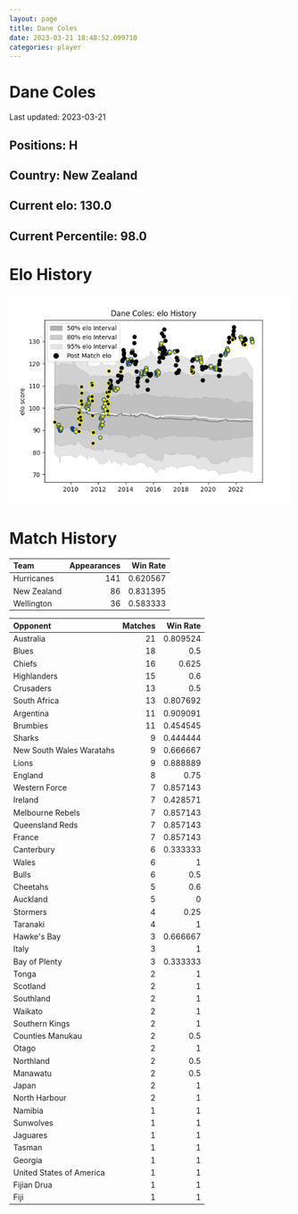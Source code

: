 ```yaml
---  
layout: page  
title: Dane Coles  
date: 2023-03-21 18:48:52.099710  
categories: player  
---
```

# Dane Coles


Last updated: 2023-03-21
## Positions: H

## Country: New Zealand

## Current elo: 130.0

## Current Percentile: 98.0

# Elo History


![elo history](history_DaneColes.png)
# Match History


| Team        |   Appearances |   Win Rate |
|:------------|--------------:|-----------:|
| Hurricanes  |           141 |   0.620567 |
| New Zealand |            86 |   0.831395 |
| Wellington  |            36 |   0.583333 |

| Opponent                 |   Matches |   Win Rate |
|:-------------------------|----------:|-----------:|
| Australia                |        21 |   0.809524 |
| Blues                    |        18 |   0.5      |
| Chiefs                   |        16 |   0.625    |
| Highlanders              |        15 |   0.6      |
| Crusaders                |        13 |   0.5      |
| South Africa             |        13 |   0.807692 |
| Argentina                |        11 |   0.909091 |
| Brumbies                 |        11 |   0.454545 |
| Sharks                   |         9 |   0.444444 |
| New South Wales Waratahs |         9 |   0.666667 |
| Lions                    |         9 |   0.888889 |
| England                  |         8 |   0.75     |
| Western Force            |         7 |   0.857143 |
| Ireland                  |         7 |   0.428571 |
| Melbourne Rebels         |         7 |   0.857143 |
| Queensland Reds          |         7 |   0.857143 |
| France                   |         7 |   0.857143 |
| Canterbury               |         6 |   0.333333 |
| Wales                    |         6 |   1        |
| Bulls                    |         6 |   0.5      |
| Cheetahs                 |         5 |   0.6      |
| Auckland                 |         5 |   0        |
| Stormers                 |         4 |   0.25     |
| Taranaki                 |         4 |   1        |
| Hawke's Bay              |         3 |   0.666667 |
| Italy                    |         3 |   1        |
| Bay of Plenty            |         3 |   0.333333 |
| Tonga                    |         2 |   1        |
| Scotland                 |         2 |   1        |
| Southland                |         2 |   1        |
| Waikato                  |         2 |   1        |
| Southern Kings           |         2 |   1        |
| Counties Manukau         |         2 |   0.5      |
| Otago                    |         2 |   1        |
| Northland                |         2 |   0.5      |
| Manawatu                 |         2 |   0.5      |
| Japan                    |         2 |   1        |
| North Harbour            |         2 |   1        |
| Namibia                  |         1 |   1        |
| Sunwolves                |         1 |   1        |
| Jaguares                 |         1 |   1        |
| Tasman                   |         1 |   1        |
| Georgia                  |         1 |   1        |
| United States of America |         1 |   1        |
| Fijian Drua              |         1 |   1        |
| Fiji                     |         1 |   1        |